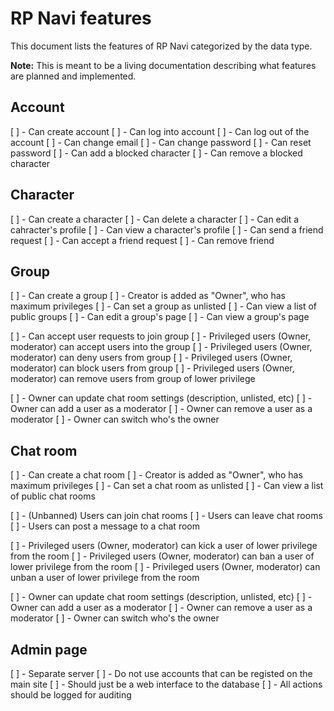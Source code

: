 # RP Navi features

This document lists the features of RP Navi categorized by the data type.

**Note:** This is meant to be a living documentation describing what features are planned and implemented.

## Account
[ ] - Can create account
[ ] - Can log into account
[ ] - Can log out of the account
[ ] - Can change email
[ ] - Can change password
[ ] - Can reset password
[ ] - Can add a blocked character
[ ] - Can remove a blocked character

## Character
[ ] - Can create a character
[ ] - Can delete a character
[ ] - Can edit a cahracter's profile
[ ] - Can view a character's profile
[ ] - Can send a friend request
[ ] - Can accept a friend request
[ ] - Can remove friend

## Group
[ ] - Can create a group
[ ] - Creator is added as "Owner", who has maximum privileges
[ ] - Can set a group as unlisted
[ ] - Can view a list of public groups
[ ] - Can edit a group's page
[ ] - Can view a group's page

[ ] - Can accept user requests to join group
[ ] - Privileged users (Owner, moderator) can accept users into the group
[ ] - Privileged users (Owner, moderator) can deny users from group
[ ] - Privileged users (Owner, moderator) can block users from group
[ ] - Privileged users (Owner, moderator) can remove users from group of lower privilege 

[ ] - Owner can update chat room settings (description, unlisted, etc)
[ ] - Owner can add a user as a moderator
[ ] - Owner can remove a user as a moderator
[ ] - Owner can switch who's the owner

## Chat room
[ ] - Can create a chat room
[ ] - Creator is added as "Owner", who has maximum privileges
[ ] - Can set a chat room as unlisted
[ ] - Can view a list of public chat rooms

[ ] - (Unbanned) Users can join chat rooms
[ ] - Users can leave chat rooms
[ ] - Users can post a message to a chat room

[ ] - Privileged users (Owner, moderator) can kick a user of lower privilege from the room
[ ] - Privileged users (Owner, moderator) can ban a user of lower privilege from the room
[ ] - Privileged users (Owner, moderator) can unban a user of lower privilege from the room

[ ] - Owner can update chat room settings (description, unlisted, etc)
[ ] - Owner can add a user as a moderator
[ ] - Owner can remove a user as a moderator
[ ] - Owner can switch who's the owner

## Admin page
[ ] - Separate server
[ ] - Do not use accounts that can be registed on the main site
[ ] - Should just be a web interface to the database
[ ] - All actions should be logged for auditing